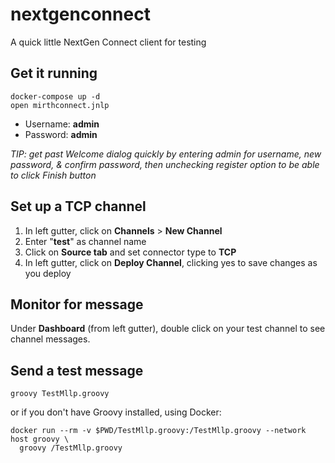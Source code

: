 # nextgenconnect

A quick little NextGen Connect client for testing

## Get it running

```
docker-compose up -d
open mirthconnect.jnlp
```

- Username: **admin**
- Password: **admin**

_TIP: get past Welcome dialog quickly by entering admin for username, new password, & confirm password, then unchecking register option to be able to click Finish button_

## Set up a TCP channel

1. In left gutter, click on **Channels** > **New Channel**
2. Enter "**test**" as channel name
3. Click on **Source tab** and set connector type to **TCP**
4. In left gutter, click on **Deploy Channel**, clicking yes to save changes as you deploy

## Monitor for message

Under **Dashboard** (from left gutter), double click on your test channel to see channel messages.

## Send a test message

```
groovy TestMllp.groovy
```

or if you don't have Groovy installed, using Docker:

```
docker run --rm -v $PWD/TestMllp.groovy:/TestMllp.groovy --network host groovy \
  groovy /TestMllp.groovy
```
